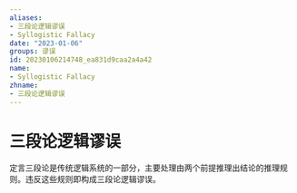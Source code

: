 ```yaml
---
aliases:
- 三段论逻辑谬误
- Syllogistic Fallacy
date: "2023-01-06"
groups: 谬误
id: 20230106214748_ea831d9caa2a4a42
name:
- Syllogistic Fallacy
zhname:
- 三段论逻辑谬误
---
```


# 三段论逻辑谬误

定言三段论是传统逻辑系统的一部分，主要处理由两个前提推理出结论的推理规则。违反这些规则即构成三段论逻辑谬误。
